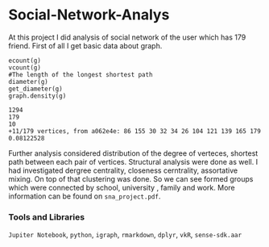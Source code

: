 # Social-Network-Analys

At this project I did analysis of social network of the user which has 179 friend. First of all I get basic data about graph.
```
ecount(g)
vcount(g)
#The length of the longest shortest path
diameter(g)
get_diameter(g)
graph.density(g)
```
```
1294
179
10
+11/179 vertices, from a062e4e: 86 155 30 32 34 26 104 121 139 165 179 
0.08122528 
```
Further analysis considered distribution of the degree of verteces, shortest path between each pair of vertices. Structural analysis were done as well. I had investigated dergree centrality, closeness cerntrality, assortative mixing. On top of that clustering was done. So we can see formed groups which were connected by school, university , family and work. More information can be found on `sna_project.pdf`.

### Tools and Libraries

`Jupiter Notebook`, `python`,  `igraph`, `rmarkdown`, `dplyr`, `vkR`, `sense-sdk.aar`
